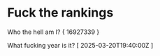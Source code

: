 # Fuck the rankings

Who the hell am I?
{ 16927339 }

What fucking year is it?
[ 2025-03-20T19:40:00Z ]
